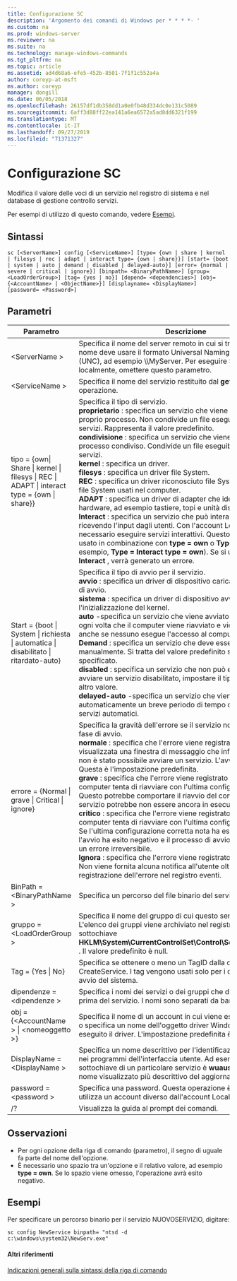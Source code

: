 ```yaml
---
title: Configurazione SC
description: 'Argomento dei comandi di Windows per * * * *- '
ms.custom: na
ms.prod: windows-server
ms.reviewer: na
ms.suite: na
ms.technology: manage-windows-commands
ms.tgt_pltfrm: na
ms.topic: article
ms.assetid: ad4d68a6-efe5-452b-8501-7f1f1c552a4a
author: coreyp-at-msft
ms.author: coreyp
manager: dongill
ms.date: 06/05/2018
ms.openlocfilehash: 26157df1db358dd1a0e0fb48d334dc0e131c5089
ms.sourcegitcommit: 6aff3d88ff22ea141a6ea6572a5ad8dd6321f199
ms.translationtype: MT
ms.contentlocale: it-IT
ms.lasthandoff: 09/27/2019
ms.locfileid: "71371327"
---
```

# <a name="sc-config"></a>Configurazione SC



Modifica il valore delle voci di un servizio nel registro di sistema e nel database di gestione controllo servizi.

Per esempi di utilizzo di questo comando, vedere [Esempi](#BKMK_examples).

## <a name="syntax"></a>Sintassi

```
sc [<ServerName>] config [<ServiceName>] [type= {own | share | kernel | filesys | rec | adapt | interact type= {own | share}}] [start= {boot | system | auto | demand | disabled | delayed-auto}] [error= {normal | severe | critical | ignore}] [binpath= <BinaryPathName>] [group= <LoadOrderGroup>] [tag= {yes | no}] [depend= <dependencies>] [obj= {<AccountName> | <ObjectName>}] [displayname= <DisplayName>] [password= <Password>]
```

## <a name="parameters"></a>Parametri

|Parametro|Descrizione|
|---------|-----------|
|\<ServerName >|Specifica il nome del server remoto in cui si trova il servizio. Il nome deve usare il formato Universal Naming Convention (UNC), ad esempio \\\\MyServer. Per eseguire SC. exe localmente, omettere questo parametro.|
|\<ServiceName >|Specifica il nome del servizio restituito dal **getkeyname** operazione.|
|tipo = {own\| Share \| kernel \| filesys \| REC \| ADAPT \| interact type = {own \| share}} | Specifica il tipo di servizio.</br>**proprietario** : specifica un servizio che viene eseguito nel proprio processo. Non condivide un file eseguibile con altri servizi. Rappresenta il valore predefinito.</br>**condivisione** : specifica un servizio che viene eseguito come processo condiviso. Condivide un file eseguibile con altri servizi.</br>**kernel** : specifica un driver.</br>**filesys** : specifica un driver file System.</br>**REC** : specifica un driver riconosciuto file System che identifica i file System usati nel computer.</br>**ADAPT** : specifica un driver di adapter che identifica i dispositivi hardware, ad esempio tastiere, topi e unità disco.</br>**Interact** : specifica un servizio che può interagire con il desktop, ricevendo l'input dagli utenti. Con l'account LocalSystem, è necessario eseguire servizi interattivi. Questo tipo deve essere usato in combinazione con **type = own** o **Type = Shared** (ad esempio, **Type = Interact** **type = own**). Se si utilizza **Type = Interact** , verrà generato un errore.|
|Start = {boot \| System \| richiesta \| automatica \| disabilitato \| ritardato-auto}|Specifica il tipo di avvio per il servizio.</br>**avvio** : specifica un driver di dispositivo caricato dal caricatore di avvio.</br>**sistema** : specifica un driver di dispositivo avviato durante l'inizializzazione del kernel.</br>**auto** -specifica un servizio che viene avviato automaticamente ogni volta che il computer viene riavviato e viene eseguito anche se nessuno esegue l'accesso al computer.</br>**Demand** : specifica un servizio che deve essere avviato manualmente. Si tratta del valore predefinito se **Start =** non è specificato.</br>**disabled** : specifica un servizio che non può essere avviato. Per avviare un servizio disabilitato, impostare il tipo di avvio su un altro valore.</br>**delayed-auto** -specifica un servizio che viene avviato automaticamente un breve periodo di tempo dopo l'avvio di altri servizi automatici.|
|errore = {Normal \| grave \| Critical \| ignore}|Specifica la gravità dell'errore se il servizio non viene avviato in fase di avvio.</br>**normale** : specifica che l'errore viene registrato e viene visualizzata una finestra di messaggio che informa l'utente che non è stato possibile avviare un servizio. L'avvio continuerà. Questa è l'impostazione predefinita.</br>**grave** : specifica che l'errore viene registrato (se possibile). Il computer tenta di riavviare con l'ultima configurazione corretta. Questo potrebbe comportare il riavvio del computer, ma il servizio potrebbe non essere ancora in esecuzione.</br>**critico** : specifica che l'errore viene registrato (se possibile). Il computer tenta di riavviare con l'ultima configurazione corretta. Se l'ultima configurazione corretta nota ha esito negativo, anche l'avvio ha esito negativo e il processo di avvio si interrompe con un errore irreversibile.</br>**Ignora** : specifica che l'errore viene registrato e l'avvio continua. Non viene fornita alcuna notifica all'utente oltre alla registrazione dell'errore nel registro eventi.|
|BinPath = \<BinaryPathName >|Specifica un percorso del file binario del servizio.|
|gruppo = \<LoadOrderGroup >|Specifica il nome del gruppo di cui questo servizio è membro. L'elenco dei gruppi viene archiviato nel registro di sistema nella sottochiave **HKLM\System\CurrentControlSet\Control\ServiceGroupOrder.** . Il valore predefinito è null.|
|Tag = {Yes \| No}|Specifica se ottenere o meno un TagID dalla chiamata CreateService. I tag vengono usati solo per i driver di avvio e avvio del sistema.|
|dipendenze = \<dipendenze >|Specifica i nomi dei servizi o dei gruppi che devono iniziare prima del servizio. I nomi sono separati da barre (/).|
|obj = {\<AccountName > \| \<nomeoggetto >}|Specifica il nome di un account in cui viene eseguito un servizio o specifica un nome dell'oggetto driver Windows in cui viene eseguito il driver. L'impostazione predefinita è **LocalSystem**.|
|DisplayName = \<DisplayName >|Specifica un nome descrittivo per l'identificazione del servizio nei programmi dell'interfaccia utente. Ad esempio, il nome della sottochiave di un particolare servizio è **wuauserv**, che ha un nome visualizzato più descrittivo del aggiornamenti automatici.|
|password = \<password >|Specifica una password. Questa operazione è necessaria se si utilizza un account diverso dall'account LocalSystem.|
|/?|Visualizza la guida al prompt dei comandi.|

## <a name="remarks"></a>Osservazioni

-   Per ogni opzione della riga di comando (parametro), il segno di uguale fa parte del nome dell'opzione.
-   È necessario uno spazio tra un'opzione e il relativo valore, ad esempio **type = own**. Se lo spazio viene omesso, l'operazione avrà esito negativo.

## <a name="BKMK_examples"></a>Esempi

Per specificare un percorso binario per il servizio NUOVOSERVIZIO, digitare:
```
sc config NewService binpath= "ntsd -d c:\windows\system32\NewServ.exe"
```

#### <a name="additional-references"></a>Altri riferimenti

[Indicazioni generali sulla sintassi della riga di comando](command-line-syntax-key.md)